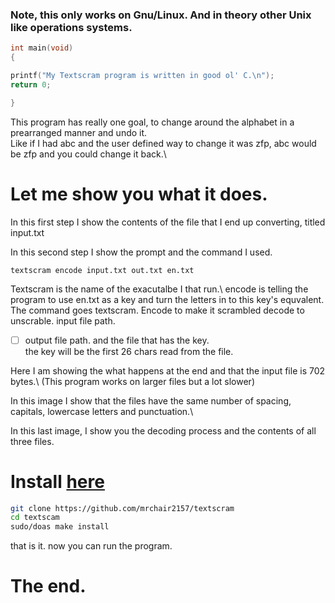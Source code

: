 
### Note, this only works on Gnu/Linux. And in theory other Unix like operations systems.
</div>


```c
int main(void)
{

printf("My Textscram program is written in good ol' C.\n");
return 0;

}
```

This program has really one goal, to change around the alphabet in a prearranged manner and undo it.\
Like if I had abc and the user defined way to change it was zfp, abc would be zfp and you could change it back.\

# Let me show you what it does.


In this first step I show the contents of the file that I end up converting, titled input.txt


<space><space><space><space><space><space>
In this second step I show the prompt and the command I used.
``` 
textscram encode input.txt out.txt en.txt 
``` 
Textscram is the name of the exacutalbe I that run.\ encode is telling the program to use en.txt as a key and turn the letters in to this key's equvalent.
The command goes textscram. 
Encode to make it scrambled decode to unscrable.
input file path. 
  * [ ] output file path.
and the file that has the key.  
the key will be the first 26 chars read from the file.



Here I am showing the what happens at the end and that the input file is 702 bytes.\ 
(This program works on larger files but a lot slower)


In this image I show that the files have the same number of spacing, capitals, lowercase letters and punctuation.\ 


In this last image, I show you the decoding process and the contents of all three files.

# Install [here](https://github.com/mrchair2157/textscram)
``` bash
git clone https://github.com/mrchair2157/textscram
cd textscam
sudo/doas make install
```
that is it.
now you can run the program.

# The end.
